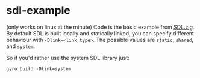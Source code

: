 # sdl-example
(only works on linux at the minute)
Code is the basic example from [SDL.zig](https://github.com/MasterQ32/SDL.zig). 
By default SDL is built locally and statically linked, you can specify different behaviour with `-Dlink=<link_type>`.
The possible values are `static`, `shared`, and `system`.

So if you'd rather use the system SDL library just:
```
gyro build -Dlink=system
```
